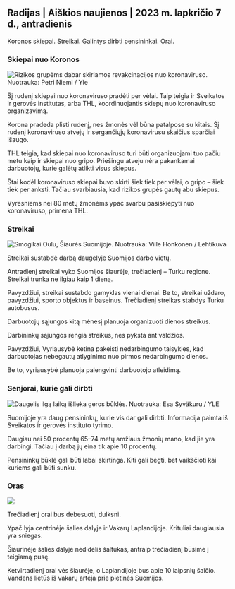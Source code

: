 ## Radijas \| Aiškios naujienos \| 2023 m. lapkričio 7 d., antradienis

Koronos skiepai. Streikai. Galintys dirbti pensininkai. Orai.

### Skiepai nuo Koronos

![Rizikos grupėms dabar skiriamos revakcinacijos nuo koronaviruso. Nuotrauka: Petri Niemi / Yle](https://images.cdn.yle.fi/image/upload/c_crop,h_2266,w_4027,x_0,y_0/ar_1.7777777777777777,c_fill,g_faces,h_675,0/dpr.1_205q_auto:eco/f_auto/fl_lossy/v1675253861/39-99789363046bc0166b4)

Šį rudenį skiepai nuo koronaviruso pradėti per vėlai. Taip teigia ir Sveikatos ir gerovės institutas, arba THL, koordinuojantis skiepų nuo koronaviruso organizavimą.

Korona pradeda plisti rudenį, nes žmonės vėl būna patalpose su kitais. Šį rudenį koronaviruso atvejų ir sergančiųjų koronavirusu skaičius sparčiai išaugo.

THL teigia, kad skiepai nuo koronaviruso turi būti organizuojami tuo pačiu metu kaip ir skiepai nuo gripo. Priešingu atveju nėra pakankamai darbuotojų, kurie galėtų atlikti visus skiepus.

Štai kodėl koronaviruso skiepai buvo skirti šiek tiek per vėlai, o gripo – šiek tiek per anksti. Tačiau svarbiausia, kad rizikos grupės gautų abu skiepus.

Vyresniems nei 80 metų žmonėms ypač svarbu pasiskiepyti nuo koronaviruso, primena THL.

### Streikai

![Smogikai Oulu, Šiaurės Suomijoje. Nuotrauka: Ville Honkonen / Lehtikuva](https://images.cdn.yle.fi/image/upload/c_crop,h_2880,w_5120,x_0,y_533/ar_1.7777777777777777,c_fill,g_faces,/wd_1215.0/q_auto:eco/f_auto/fl_lossy/v1699368229/39-11968696549f7933eb81)

Streikai sustabdė darbą daugelyje Suomijos darbo vietų.

Antradienį streikai vyko Suomijos šiaurėje, trečiadienį – Turku regione. Streikai trunka ne ilgiau kaip 1 dieną.

Pavyzdžiui, streikai sustabdo gamyklas vienai dienai. Be to, streikai uždaro, pavyzdžiui, sporto objektus ir baseinus. Trečiadienį streikas stabdys Turku autobusus.

Darbuotojų sąjungos kitą mėnesį planuoja organizuoti dienos streikus.

Darbininkų sąjungos rengia streikus, nes pyksta ant valdžios.

Pavyzdžiui, Vyriausybė ketina pakeisti nedarbingumo taisykles, kad darbuotojas nebegautų atlyginimo nuo pirmos nedarbingumo dienos.

Be to, vyriausybė planuoja palengvinti darbuotojo atleidimą.

### Senjorai, kurie gali dirbti

![Daugelis ilgą laiką išlieka geros būklės. Nuotrauka: Esa Syväkuru / YLE](https://images.cdn.yle.fi/image/upload/c_crop,h_3375,w_6000,x_0,y_47/ar_1.7777777777777777,c_fill,g_faces,h_1270,/w_prdq_auto:eco/f_auto/fl_lossy/v1568642672/39-5915475d7f9625891ee)

Suomijoje yra daug pensininkų, kurie vis dar gali dirbti. Informacija paimta iš Sveikatos ir gerovės instituto tyrimo.

Daugiau nei 50 procentų 65–74 metų amžiaus žmonių mano, kad jie yra darbingi. Tačiau į darbą jų eina tik apie 10 procentų.

Pensininkų būklė gali būti labai skirtinga. Kiti gali bėgti, bet vaikščioti kai kuriems gali būti sunku.

### Oras

![](https://images.cdn.yle.fi/image/upload/c_crop,h_1080,w_1919,x_0,y_0/ar_1.7777777777777777,c_fill,g_faces,h_675,w_1200/0/q/d_1f_auto/fl_lossy/v1699373925/39-1197270654a63406a4f5)

Trečiadienį orai bus debesuoti, dulksni.

Ypač lyja centrinėje šalies dalyje ir Vakarų Laplandijoje. Krituliai daugiausia yra sniegas.

Šiaurinėje šalies dalyje nedidelis šaltukas, antraip trečiadienį būsime į teigiamą pusę.

Ketvirtadienį orai vės šiaurėje, o Laplandijoje bus apie 10 laipsnių šalčio. Vandens lietūs iš vakarų artėja prie pietinės Suomijos.